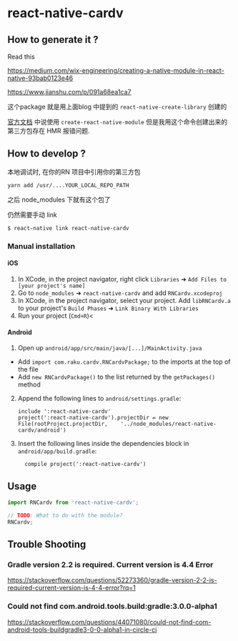 
# react-native-cardv

## How to generate it ?

Read this

https://medium.com/wix-engineering/creating-a-native-module-in-react-native-93bab0123e46

https://www.jianshu.com/p/091a68ea1ca7

这个package 就是用上面blog 中提到的 `react-native-create-library` 创建的


[官方文档](https://reactnative.dev/docs/native-modules-setup) 中说使用 `create-react-native-module`
但是我用这个命令创建出来的第三方包存在 HMR 报错问题.



## How to develop ?

本地调试时, 在你的RN 项目中引用你的第三方包
```
yarn add /usr/....YOUR_LOCAL_REPO_PATH
```

之后 node_modules 下就有这个包了




仍然需要手动 link

`$ react-native link react-native-cardv`









### Manual installation


#### iOS

1. In XCode, in the project navigator, right click `Libraries` ➜ `Add Files to [your project's name]`
2. Go to `node_modules` ➜ `react-native-cardv` and add `RNCardv.xcodeproj`
3. In XCode, in the project navigator, select your project. Add `libRNCardv.a` to your project's `Build Phases` ➜ `Link Binary With Libraries`
4. Run your project (`Cmd+R`)<

#### Android

1. Open up `android/app/src/main/java/[...]/MainActivity.java`
  - Add `import com.raku.cardv.RNCardvPackage;` to the imports at the top of the file
  - Add `new RNCardvPackage()` to the list returned by the `getPackages()` method
2. Append the following lines to `android/settings.gradle`:
  	```
  	include ':react-native-cardv'
  	project(':react-native-cardv').projectDir = new File(rootProject.projectDir, 	'../node_modules/react-native-cardv/android')
  	```
3. Insert the following lines inside the dependencies block in `android/app/build.gradle`:
  	```
      compile project(':react-native-cardv')
  	```


## Usage
```javascript
import RNCardv from 'react-native-cardv';

// TODO: What to do with the module?
RNCardv;
```


## Trouble Shooting

### Gradle version 2.2 is required. Current version is 4.4 Error

https://stackoverflow.com/questions/52273360/gradle-version-2-2-is-required-current-version-is-4-4-error?rq=1

### Could not find com.android.tools.build:gradle:3.0.0-alpha1
https://stackoverflow.com/questions/44071080/could-not-find-com-android-tools-buildgradle3-0-0-alpha1-in-circle-ci